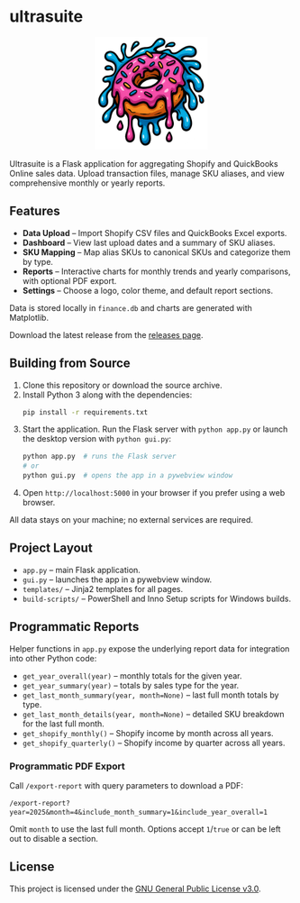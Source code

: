 # ultrasuite

<p align="center">
  <img src="static/ultrasuite-logo.png" alt="ultrasuite logo" width="200">
</p>

Ultrasuite is a Flask application for aggregating Shopify and QuickBooks Online sales data. Upload transaction files, manage SKU aliases, and view comprehensive monthly or yearly reports.

## Features

- **Data Upload** – Import Shopify CSV files and QuickBooks Excel exports.
- **Dashboard** – View last upload dates and a summary of SKU aliases.
- **SKU Mapping** – Map alias SKUs to canonical SKUs and categorize them by type.
- **Reports** – Interactive charts for monthly trends and yearly comparisons, with optional PDF export.
- **Settings** – Choose a logo, color theme, and default report sections.

Data is stored locally in `finance.db` and charts are generated with Matplotlib.

Download the latest release from the [releases page](https://github.com/alexknuckles/ultrasuite/releases).

## Building from Source

1. Clone this repository or download the source archive.
2. Install Python 3 along with the dependencies:
   ```bash
   pip install -r requirements.txt
   ```
3. Start the application. Run the Flask server with `python app.py` or launch
   the desktop version with `python gui.py`:
   ```bash
   python app.py  # runs the Flask server
   # or
   python gui.py  # opens the app in a pywebview window
   ```
4. Open `http://localhost:5000` in your browser if you prefer using a web browser.

All data stays on your machine; no external services are required.

## Project Layout

- `app.py` – main Flask application.
- `gui.py` – launches the app in a pywebview window.
- `templates/` – Jinja2 templates for all pages.
- `build-scripts/` – PowerShell and Inno Setup scripts for Windows builds.

## Programmatic Reports

Helper functions in `app.py` expose the underlying report data for integration into other Python code:

- `get_year_overall(year)` – monthly totals for the given year.
- `get_year_summary(year)` – totals by sales type for the year.
- `get_last_month_summary(year, month=None)` – last full month totals by type.
- `get_last_month_details(year, month=None)` – detailed SKU breakdown for the last full month.
- `get_shopify_monthly()` – Shopify income by month across all years.
- `get_shopify_quarterly()` – Shopify income by quarter across all years.

### Programmatic PDF Export

Call `/export-report` with query parameters to download a PDF:

```
/export-report?year=2025&month=4&include_month_summary=1&include_year_overall=1
```

Omit `month` to use the last full month. Options accept `1`/`true` or can be left out to disable a section.

## License

This project is licensed under the [GNU General Public License v3.0](LICENSE).
